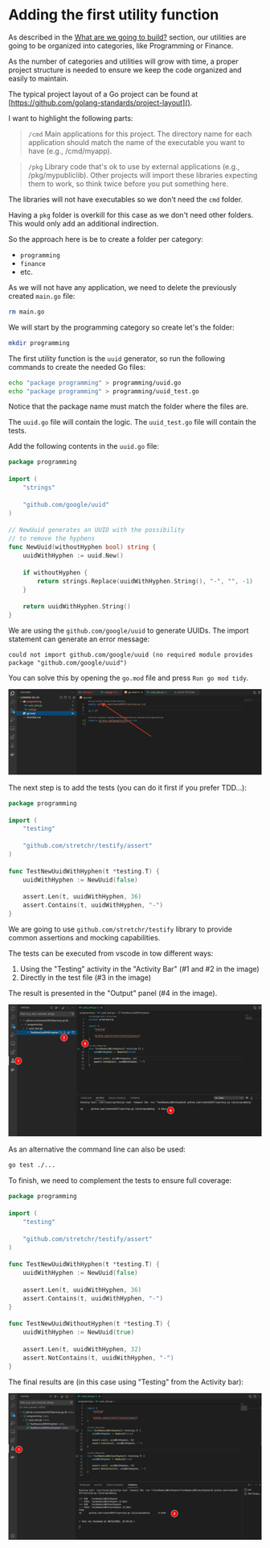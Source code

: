 # Adding the first utility function

As described in the 
[What are we going to build?](intro-what-are-we-going-to-build.md) section,
our utilities are going to be organized into categories, like Programming
or Finance.

As the number of categories and utilities will grow with time, a proper project
structure is needed to ensure we keep the code organized and easily to 
maintain.

The typical project layout of a Go project can be found
at [https://github.com/golang-standards/project-layout]().

I want to highlight the following parts:

>`/cmd`
> Main applications for this project. The directory name for each application 
> should match the name of the executable you want to have (e.g., /cmd/myapp).

> `/pkg`
> Library code that's ok to use by external applications
> (e.g., /pkg/mypubliclib). Other projects will import these libraries
> expecting them to work, so think twice before you put something here.

The libraries will not have executables so we don't need the `cmd` folder.

Having a `pkg` folder is overkill for this case as we don't need other folders.
This would only add an additional indirection.

So the approach here is be to create a folder per category:
* `programming`
* `finance`
* etc.

As we will not have any application, we need to delete the previously created
`main.go` file:

```sh
rm main.go
```

We will start by the programming category so create let's the folder:

```sh
mkdir programming
```
The first utility function is the `uuid` generator, so run the following 
commands to create the needed Go files:

```sh
echo "package programming" > programming/uuid.go
echo "package programming" > programming/uuid_test.go
```

Notice that the package name must match the folder where the files are.

The `uuid.go` file will contain the logic.
The `uuid_test.go` file will contain the tests.

Add the following contents in the `uuid.go` file:

```go
package programming

import (
	"strings"

	"github.com/google/uuid"
)

// NewUuid generates an UUID with the possibility
// to remove the hyphens
func NewUuid(withoutHyphen bool) string {
	uuidWithHyphen := uuid.New()

	if withoutHyphen {
		return strings.Replace(uuidWithHyphen.String(), "-", "", -1)
	}

	return uuidWithHyphen.String()
}

```

We are using the `github.com/google/uuid` to generate UUIDs. The import 
statement can generate an error message:

```
could not import github.com/google/uuid (no required module provides package "github.com/google/uuid")
```

You can solve this by opening the `go.mod` file and press `Run go mod tidy`.

![High level overview](/assets/lib-add-first-utility-function-1.png)

The next step is to add the tests (you can do it first if you prefer TDD...):

```go
package programming

import (
	"testing"

	"github.com/stretchr/testify/assert"
)

func TestNewUuidWithHyphen(t *testing.T) {
	uuidWithHyphen := NewUuid(false)

	assert.Len(t, uuidWithHyphen, 36)
	assert.Contains(t, uuidWithHyphen, "-")
}
```

We are going to use `github.com/stretchr/testify` library to provide common
assertions and mocking capabilities.

The tests can be executed from vscode in tow different ways:
1. Using the "Testing" activity in the "Activity Bar" (#1 and #2 in the image)
1. Directly in the test file (#3 in the image)

The result is presented in the "Output" panel (#4 in the image).

![High level overview](/assets/lib-add-first-utility-function-2.png)

As an alternative the command line can also be used:

```sh
go test ./...
```

To finish, we need to complement the tests to ensure full coverage:

```go
package programming

import (
	"testing"

	"github.com/stretchr/testify/assert"
)

func TestNewUuidWithHyphen(t *testing.T) {
	uuidWithHyphen := NewUuid(false)

	assert.Len(t, uuidWithHyphen, 36)
	assert.Contains(t, uuidWithHyphen, "-")
}

func TestNewUuidWithoutHyphen(t *testing.T) {
	uuidWithHyphen := NewUuid(true)

	assert.Len(t, uuidWithHyphen, 32)
	assert.NotContains(t, uuidWithHyphen, "-")
}
```

The final results are (in this case using "Testing" from the Activity bar):

![High level overview](/assets/lib-add-first-utility-function-3.png)
